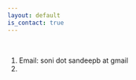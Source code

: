 ```yaml
---
layout: default
is_contact: true
---
```


<br>

1. Email: soni dot sandeepb at gmail
2. [Twitter]: (https://twitter.com/soni_sandeep)

<br>
